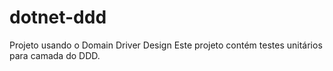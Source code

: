 # dotnet-ddd
Projeto usando o Domain Driver Design
Este projeto contém testes unitários para camada do DDD.
